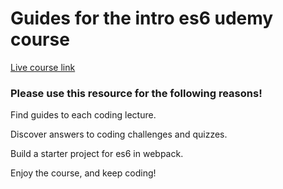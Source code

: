 # Guides for the intro es6 udemy course
[Live course link](https://www.udemy.com/essentials-in-javascript-es6)

### Please use this resource for the following reasons!

Find guides to each coding lecture.

Discover answers to coding challenges and quizzes.

Build a starter project for es6 in webpack.


Enjoy the course, and keep coding!
